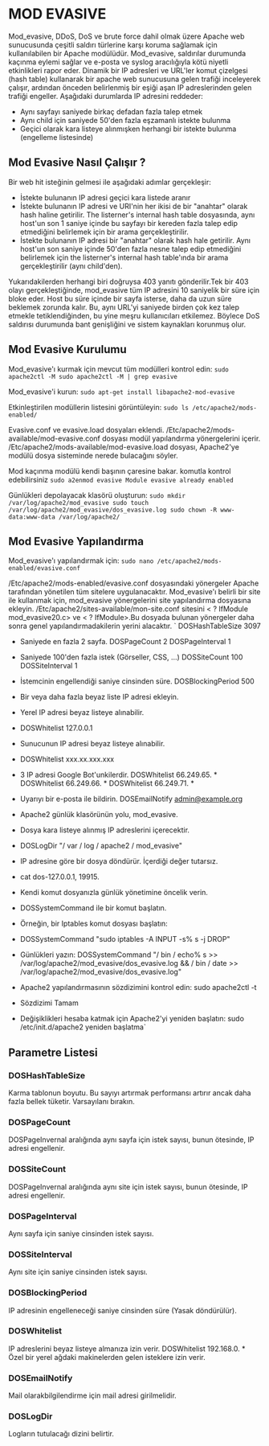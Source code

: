 

# MOD EVASIVE

Mod_evasive, DDoS, DoS ve brute force dahil olmak üzere Apache web sunucusunda çeşitli saldırı türlerine karşı koruma sağlamak için kullanılabilen bir Apache modülüdür. Mod_evasive, saldırılar durumunda kaçınma eylemi sağlar ve e-posta ve syslog aracılığıyla kötü niyetli etkinlikleri rapor eder. Dinamik bir IP adresleri ve URL'ler komut çizelgesi (hash table) kullanarak bir apache web sunucusuna gelen trafiği inceleyerek çalışır, ardından önceden belirlenmiş bir eşiği aşan IP adreslerinden gelen trafiği engeller. Aşağıdaki durumlarda IP adresini reddeder:
- Aynı sayfayı saniyede birkaç defadan fazla talep etmek
- Aynı child için saniyede 50'den fazla eşzamanlı istekte bulunma
- Geçici olarak kara listeye alınmışken herhangi bir istekte bulunma (engelleme listesinde)

## Mod Evasive Nasıl Çalışır ?
Bir web hit isteğinin gelmesi ile aşağıdaki adımlar gerçekleşir:
- İstekte bulunanın IP adresi geçici kara listede aranır
- İstekte bulunanın IP adresi ve URI'nin her ikisi de bir "anahtar" olarak hash haline getirilir. The listerner's internal hash table dosyasında, aynı host'un son 1 saniye içinde bu sayfayı bir kereden fazla talep edip etmediğini belirlemek için bir arama gerçekleştirilir.
- İstekte bulunanın IP adresi bir "anahtar" olarak hash hale getirilir. Aynı host'un son saniye içinde 50'den fazla nesne talep edip etmediğini belirlemek için the listerner's internal hash table'ında bir arama gerçekleştirilir (aynı child'den).

Yukarıdakilerden herhangi biri doğruysa 403 yanıtı gönderilir.Tek bir 403 olayı gerçekleştiğinde, mod_evasive tüm IP adresini 10 saniyelik bir süre için bloke eder. Host bu süre içinde bir sayfa isterse, daha da uzun süre beklemek zorunda kalır. Bu, aynı URL'yi saniyede birden çok kez talep etmekle tetiklendiğinden, bu yine meşru kullanıcıları etkilemez. Böylece DoS saldırısı durumunda bant genişliğini ve sistem kaynakları korunmuş olur. 

## Mod Evasive Kurulumu
Mod_evasive'ı kurmak için mevcut tüm modülleri kontrol edin:
`sudo apache2ctl -M
 sudo apache2ctl -M | grep evasive `

Mod_evasive'i kurun:
`sudo apt-get install libapache2-mod-evasive`

Etkinleştirilen modüllerin listesini görüntüleyin:
`sudo ls /etc/apache2/mods-enabled/`

Evasive.conf ve evasive.load dosyaları eklendi. /Etc/apache2/mods-available/mod-evasive.conf dosyası modül yapılandırma yönergelerini içerir. /Etc/apache2/mods-available/mod-evasive.load dosyası, Apache2'ye modülü dosya sisteminde nerede bulacağını söyler.

Mod kaçınma modülü kendi başının çaresine bakar. komutla kontrol edebilirsiniz
`sudo a2enmod evasive
Module evasive already enabled`

Günlükleri depolayacak klasörü oluşturun:
`sudo mkdir /var/log/apache2/mod_evasive
sudo touch /var/log/apache2/mod_evasive/dos_evasive.log
sudo chown -R www-data:www-data /var/log/apache2/`

## Mod Evasive Yapılandırma
Mod_evasive'ı yapılandırmak için:
 `sudo nano /etc/apache2/mods-enabled/evasive.conf`
 
/Etc/apache2/mods-enabled/evasive.conf dosyasındaki yönergeler Apache tarafından yönetilen tüm sitelere uygulanacaktır. Mod_evasive'ı belirli bir site ile kullanmak için, mod_evasive yönergelerini site yapılandırma dosyasına ekleyin. /Etc/apache2/sites-available/mon-site.conf sitesini < ? IfModule mod_evasive20.c> ve < ? IfModule>.Bu dosyada bulunan yönergeler daha sonra genel yapılandırmadakilerin yerini alacaktır.
 `<IfModule mod_evasive20.c>
 DOSHashTableSize 3097
 
- Saniyede en fazla 2 sayfa.
 DOSPageCount 2
 DOSPageInterval 1
 
- Saniyede 100'den fazla istek (Görseller, CSS, ...)
 DOSSiteCount 100
 DOSSiteInterval 1
 
- İstemcinin engellendiği saniye cinsinden süre.
 DOSBlockingPeriod 500
 
- Bir veya daha fazla beyaz liste IP adresi ekleyin.
- Yerel IP adresi beyaz listeye alınabilir.
- DOSWhitelist 127.0.0.1
- Sunucunun IP adresi beyaz listeye alınabilir.
- DOSWhitelist xxx.xx.xxx.xxx
- 3 IP adresi Google Bot'unkilerdir.
 DOSWhitelist 66.249.65. *
 DOSWhitelist 66.249.66. *
 DOSWhitelist 66.249.71. *
 
- Uyarıyı bir e-posta ile bildirin.
 DOSEmailNotify admin@example.org
 
- Apache2 günlük klasörünün yolu, mod_evasive.
- Dosya kara listeye alınmış IP adreslerini içerecektir.
- DOSLogDir "/ var / log / apache2 / mod_evasive"
- IP adresine göre bir dosya döndürür. İçerdiği değer tutarsız.
- cat dos-127.0.0.1, 19915. 
- Kendi komut dosyanızla günlük yönetimine öncelik verin.
 
- DOSSystemCommand ile bir komut başlatın.
- Örneğin, bir Iptables komut dosyası başlatın:
- DOSSystemCommand "sudo iptables -A INPUT -s% s -j DROP"
- Günlükleri yazın:
 DOSSystemCommand "/ bin / echo% s >> /var/log/apache2/mod_evasive/dos_evasive.log && / bin / date >> /var/log/apache2/mod_evasive/dos_evasive.log"
</IfModule>

- Apache2 yapılandırmasının sözdizimini kontrol edin:
sudo apache2ctl -t
- Sözdizimi Tamam

- Değişiklikleri hesaba katmak için Apache2'yi yeniden başlatın:
sudo /etc/init.d/apache2 yeniden başlatma`

## Parametre Listesi
### DOSHashTableSize
Karma tablonun boyutu.
Bu sayıyı artırmak performansı artırır ancak daha fazla bellek tüketir.
Varsayılanı bırakın.

### DOSPageCount
DOSPageInvernal aralığında aynı sayfa için istek sayısı, bunun ötesinde, IP adresi engellenir.

### DOSSiteCount
DOSPageInvernal aralığında aynı site için istek sayısı, bunun ötesinde, IP adresi engellenir.

### DOSPageInterval
Aynı sayfa için saniye cinsinden istek sayısı.

### DOSSiteInterval
Aynı site için saniye cinsinden istek sayısı.

### DOSBlockingPeriod
IP adresinin engelleneceği saniye cinsinden süre (Yasak döndürülür).

### DOSWhitelist
IP adreslerini beyaz listeye almanıza izin verir.
DOSWhitelist 192.168.0. * Özel bir yerel ağdaki makinelerden gelen isteklere izin verir.

### DOSEmailNotify
Mail olarakbilgilendirme için mail adresi girilmelidir.

### DOSLogDir
Logların tutulacağı dizini belirtir.


